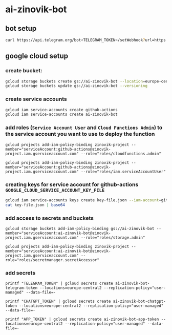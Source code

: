 # ai-zinovik-bot

## bot setup

```bash
curl https://api.telegram.org/bot<TELEGRAM_TOKEN>/setWebhook?url=https://europe-central2-zinovik-project.cloudfunctions.net/ai-zinovik-bot?token=<APP_TOKEN>
```

## google cloud setup

### create bucket:

```bash
gcloud storage buckets create gs://ai-zinovik-bot --location=europe-central2
gcloud storage buckets update gs://ai-zinovik-bot --versioning
```

### create service accounts

```bash
gcloud iam service-accounts create github-actions
gcloud iam service-accounts create ai-zinovik-bot
```

### add roles (`Service Account User` and `Cloud Functions Admin`) to the service account you want to use to deploy the function

```
gcloud projects add-iam-policy-binding zinovik-project --member="serviceAccount:github-actions@zinovik-project.iam.gserviceaccount.com" --role="roles/cloudfunctions.admin"

gcloud projects add-iam-policy-binding zinovik-project --member="serviceAccount:github-actions@zinovik-project.iam.gserviceaccount.com" --role="roles/iam.serviceAccountUser"
```

### creating keys for service account for github-actions `GOOGLE_CLOUD_SERVICE_ACCOUNT_KEY_FILE`

```bash
gcloud iam service-accounts keys create key-file.json --iam-account=github-actions@zinovik-project.iam.gserviceaccount.com
cat key-file.json | base64
```

### add access to secrets and buckets

```
gcloud storage buckets add-iam-policy-binding gs://ai-zinovik-bot --member="serviceAccount:ai-zinovik-bot@zinovik-project.iam.gserviceaccount.com" --role="roles/storage.admin"

gcloud projects add-iam-policy-binding zinovik-project --member="serviceAccount:ai-zinovik-bot@zinovik-project.iam.gserviceaccount.com" --role="roles/secretmanager.secretAccessor"
```

### add secrets

```
printf "TELEGRAM_TOKEN" | gcloud secrets create ai-zinovik-bot-telegram-token --locations=europe-central2 --replication-policy="user-managed" --data-file=-

printf "CHATGPT_TOKEN" | gcloud secrets create ai-zinovik-bot-chatgpt-token --locations=europe-central2 --replication-policy="user-managed" --data-file=-

printf "APP_TOKEN" | gcloud secrets create ai-zinovik-bot-app-token --locations=europe-central2 --replication-policy="user-managed" --data-file=-
```
